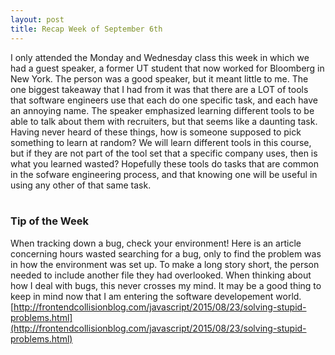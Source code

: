 ```yaml
---
layout: post
title: Recap Week of September 6th
---
```


I only attended the Monday and Wednesday class this week in which we had a guest speaker, a former UT student that now worked for Bloomberg in New York. The person was a good speaker, but it meant little to me. The one biggest takeaway that I had from it was that there are a LOT of tools that software engineers use that each do one specific task, and each have an annoying name. The speaker emphasized learning different tools to be able to talk about them with recruiters, but that seems like a daunting task. Having never heard of these things, how is someone supposed to pick something to learn at random? We will learn different tools in this course, but if they are not part of the tool set that a specific company uses, then is what you learned wasted? Hopefully these tools do tasks that are common in the sofware engineering process, and that knowing one will be useful in using any other of that same task. <br><br>
### Tip of the Week
When tracking down a bug, check your environment! Here is an article concerning hours wasted searching for a bug, only to find the problem was in how the environment was set up. To make a long story short, the person needed to include another file they had overlooked. When thinking about how I deal with bugs, this never crosses my mind. It may be a good thing to keep in mind now that I am entering the software developement world. <br>
[http://frontendcollisionblog.com/javascript/2015/08/23/solving-stupid-problems.html](http://frontendcollisionblog.com/javascript/2015/08/23/solving-stupid-problems.html)
